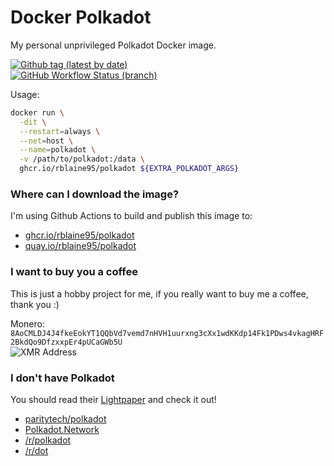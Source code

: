 # Docker Polkadot
My personal unprivileged Polkadot Docker image.  

[![Github tag (latest by date)][github-tag-badge]][github-tag-link]  
[![GitHub Workflow Status (branch)][github-actions-badge]][github-actions-link]

Usage:
```sh
docker run \
  -dit \
  --restart=always \
  --net=host \
  --name=polkadot \
  -v /path/to/polkadot:/data \
  ghcr.io/rblaine95/polkadot ${EXTRA_POLKADOT_ARGS}
```

### Where can I download the image?
I'm using Github Actions to build and publish this image to:
* [ghcr.io/rblaine95/polkadot](https://ghcr.io/rblaine95/polkadot)
* [quay.io/rblaine95/polkadot](https://quay.io/rblaine95/polkadot)

### I want to buy you a coffee
This is just a hobby project for me, if you really want to buy me a coffee, thank you :)  

Monero: `8AoCMLDJ4J4fkeEokYT1QQbVd7vemd7nHVH1uurxng3cXx1wdKKdp14Fk1PDws4vkagHRF2BkdQo9DfzxxpEr4pUCaGWb5U`  
![XMR Address](https://api.qrserver.com/v1/create-qr-code/?data=8AoCMLDJ4J4fkeEokYT1QQbVd7vemd7nHVH1uurxng3cXx1wdKKdp14Fk1PDws4vkagHRF2BkdQo9DfzxxpEr4pUCaGWb5U&amp;size=150x150 "8AoCMLDJ4J4fkeEokYT1QQbVd7vemd7nHVH1uurxng3cXx1wdKKdp14Fk1PDws4vkagHRF2BkdQo9DfzxxpEr4pUCaGWb5U")

### I don't have Polkadot
You should read their [Lightpaper](https://polkadot.network/Polkadot-lightpaper.pdf) and check it out!
* [paritytech/polkadot](https://github.com/paritytech/polkadot)  
* [Polkadot.Network](https://polkadot.network/)  
* [/r/polkadot](https://www.reddit.com/r/polkadot)  
* [/r/dot](https://www.reddit.com/r/dot)


[github-tag-badge]: https://img.shields.io/github/v/tag/rblaine95/docker_polkadot "Github tag (latest by date)"
[github-tag-link]: https://github.com/rblaine95/docker_polkadot/tags
[github-actions-badge]: https://img.shields.io/github/workflow/status/rblaine95/docker_polkadot/Docker/master "Github Workflow Status (master)"
[github-actions-link]: https://github.com/rblaine95/docker_polkadot/actions?query=workflow%3ADocker
